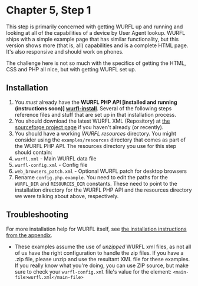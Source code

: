 Chapter 5, Step 1
=================

This step is primarily concerned with getting WURFL up and running and looking at all of the capabilities of a device by User Agent lookup. WURFL ships with a simple example page that has similar functionality, but this version shows more (that is, all) capabilities and is a complete HTML page. It's also responsive and should work on phones.

The challenge here is not so much with the specifics of getting the HTML, CSS and PHP all nice, but with getting WURFL set up.

Installation
------------

1. You _must_ already have the **WURFL PHP API [installed and running (instructions soon)] [wurfl-install]**. Several of the following steps reference files and stuff that are set up in that installation process.
1. You should download the latest WURFL XML (Repository) at [the sourceforge project page](http://wurfl.sourceforge.net/)
if you haven't already (or recently).
1. You should have a working *WURFL resources* directory. You might consider using the `examples/resources` directory that comes as part of the WURFL PHP API. The resources directory you use for this step should contain:
  1. `wurfl.xml` - Main WURFL data file
  1. `wurfl-config.xml` - Config file
  1. `web_browsers_patch.xml` - Optional WURFL patch for desktop browsers
1. Rename `config.php.example`. You need to edit the paths for the `WURFL_DIR` and `RESOURCES_DIR` constants. These need to point to the installation directory for the WURFL PHP API and the resources directory we were talking about above, respectively.

Troubleshooting
---------------

For more installation help for WURFL itself, see [the installation instructions from the appendix][wurfl-install].
  
* These examples assume the use of _unzipped_ WURFL xml files, as not all of us have the right configuration to handle the zip files. If you have a .zip file,
please unzip and use the resultant XML file for these examples. If you really know what you're doing, you can use ZIP source, but make sure to check your `wurfl-config.xml`
file's value for the element:
`<main-file>wurfl.xml</main-file>`


[wurfl-install]: http://www.example.com "I will provide a link to more instructions soon"